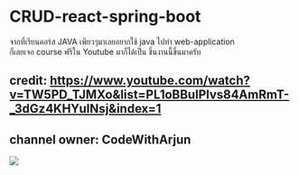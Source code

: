 # CRUD-react-spring-boot
จากที่เรียนคอร์ส JAVA เพียวๆมาเลยอยากใช้ java ไปทำ web-application   
ก็เลยเจอ course ฟรีใน Youtube มาก็ได้เป็น ชิ้นงานนี้ขึ้นมาครับ
## credit: https://www.youtube.com/watch?v=TW5PD_TJMXo&list=PL1oBBulPlvs84AmRmT-_3dGz4KHYuINsj&index=1
## channel owner: CodeWithArjun
[![](http://img.youtube.com/vi/TW5PD_TJMXo/0.jpg)](http://www.youtube.com/watch?v=TW5PD_TJMXo&list=PL1oBBulPlvs84AmRmT-_3dGz4KHYuINsj&index=1)
